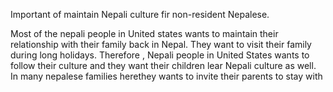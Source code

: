 <p>Important of maintain Nepali culture fir non-resident Nepalese.</p><p>Most of the nepali people in United states wants to maintain their relationship with their family back in Nepal. They want to visit their family during long holidays. Therefore , Nepali people in United States wants to follow their culture and they want their children lear Nepali culture as well. In many nepalese families herethey wants to invite their parents to stay with &nbsp;&nbsp;</p>
